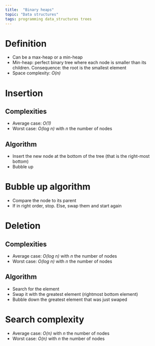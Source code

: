 ```yaml
---
title:  "Binary heaps"
topic: "Data structures"
tags: programming data_structures trees
---
```


# Definition
* Can be a max-heap or a min-heap
* Min-heap: perfect binary tree where each node is smaller than its children. Consequence: the root is the smallest element
* Space complexity: *O(n)*


# Insertion
## Complexities
* Average case: *O(1)*
* Worst case: *O(log n)* with *n* the number of nodes

## Algorithm
* Insert the new node at the bottom of the tree (that is the right-most bottom)
* Bubble up

# Bubble up algorithm
* Compare the node to its parent
* If in right order, stop. Else, swap them and start again

# Deletion
## Complexities
* Average case: *O(log n)* with *n* the number of nodes
* Worst case: *O(log n)* with *n* the number of nodes

## Algorithm
* Search for the element
* Swap it with the greatest element (rightmost bottom element)
* Bubble down the greatest element that was just swaped

# Search complexity
* Average case: *O(n)* with *n* the number of nodes
* Worst case: *O(n)* with *n* the number of nodes
